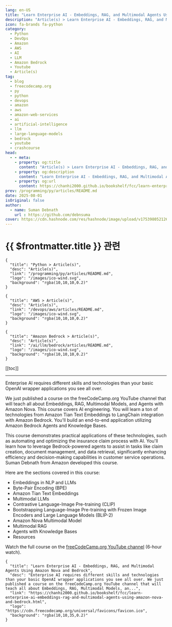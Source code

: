```yaml
---
lang: en-US
title: "Learn Enterprise AI - Embeddings, RAG, and Multimodal Agents Using Amazon Nova and Bedrock"
description: "Article(s) > Learn Enterprise AI - Embeddings, RAG, and Multimodal Agents Using Amazon Nova and Bedrock"
icon: fa-brands fa-python
category:
  - Python
  - DevOps
  - Amazon
  - AWS
  - AI
  - LLM
  - Amazon Bedrock
  - Youtube
  - Article(s)
tag:
  - blog
  - freecodecamp.org
  - py
  - python
  - devops
  - amazon
  - aws
  - amazon-web-services
  - ai
  - artificial-intelligence
  - llm
  - large-language-models
  - bedrock
  - youtube
  - crashcourse
head:
  - - meta:
    - property: og:title
      content: "Article(s) > Learn Enterprise AI - Embeddings, RAG, and Multimodal Agents Using Amazon Nova and Bedrock"
    - property: og:description
      content: "Learn Enterprise AI - Embeddings, RAG, and Multimodal Agents Using Amazon Nova and Bedrock"
    - property: og:url
      content: https://chanhi2000.github.io/bookshelf/fcc/learn-enterprise-ai-embeddings-rag-and-multimodal-agents-using-amazon-nova-and-bedrock.html
prev: /programming/py/articles/README.md
date: 2025-08-01
isOriginal: false
author:
  - name: Suman Debnath
    url : https://github.com/debnsuma
cover: https://cdn.hashnode.com/res/hashnode/image/upload/v1753980521268/67afb5a4-a5b4-4522-bbc4-f5aacb9a22d0.png
---
```


# {{ $frontmatter.title }} 관련

```component VPCard
{
  "title": "Python > Article(s)",
  "desc": "Article(s)",
  "link": "/programming/py/articles/README.md",
  "logo": "/images/ico-wind.svg",
  "background": "rgba(10,10,10,0.2)"
}
```

```component VPCard
{
  "title": "AWS > Article(s)",
  "desc": "Article(s)",
  "link": "/devops/aws/articles/README.md",
  "logo": "/images/ico-wind.svg",
  "background": "rgba(10,10,10,0.2)"
}
```

```component VPCard
{
  "title": "Amazon Bedrock > Article(s)",
  "desc": "Article(s)",
  "link": "/ai/llm/bedrock/articles/README.md",
  "logo": "/images/ico-wind.svg",
  "background": "rgba(10,10,10,0.2)"
}
```

[[toc]]

---

<SiteInfo
  name="Learn Enterprise AI - Embeddings, RAG, and Multimodal Agents Using Amazon Nova and Bedrock"
  desc="Enterprise AI requires different skills and technologies than your basic OpenAI wrapper applications you see all over. We just published a course on the freeCodeCamp.org YouTube channel that will teach all about Embeddings, RAG, Multimodal Models, an..."
  url="https://freecodecamp.org/news/learn-enterprise-ai-embeddings-rag-and-multimodal-agents-using-amazon-nova-and-bedrock"
  logo="https://cdn.freecodecamp.org/universal/favicons/favicon.ico"
  preview="https://cdn.hashnode.com/res/hashnode/image/upload/v1753980521268/67afb5a4-a5b4-4522-bbc4-f5aacb9a22d0.png"/>

Enterprise AI requires different skills and technologies than your basic OpenAI wrapper applications you see all over.

We just published a course on the freeCodeCamp.org YouTube channel that will teach all about Embeddings, RAG, Multimodal Models, and Agents with Amazon Nova. This course covers AI engineering. You will learn a ton of technologies from Amazon Tian Text Embeddings to LangChain integration with Amazon Bedrock. You'll build an end-to-end application utilizing Amazon Bedrock Agents and Knowledge Bases.

This course demonstrates practical applications of these technologies, such as automating and optimizing the insurance claim process with AI. You'll learn how to leverage Bedrock-powered agents to assist in tasks like claim creation, document management, and data retrieval, significantly enhancing efficiency and decision-making capabilities in customer service operations. Suman Debnath from Amazon developed this course.

Here are the sections covered in this course:

- Embeddings in NLP and LLMs
- Byte-Pair Encoding (BPE)
- Amazon Tian Text Embeddings
- Multimodal LLMs
- Contrastive Language-Image Pre-training (CLIP)
- Bootstrapping Language-Image Pre-training with Frozen Image Encoders and Large Language Models (BLIP-2)
- Amazon Nova Multimodal Model
- Multimodal RAG
- Agents with Knowledge Bases
- Resources

Watch the full course on the [<VPIcon icon="fa-brands fa-youtube"/>freeCodeCamp.org YouTube channel](https://youtu.be/HaUe2AN210g) (6-hour watch).

<VidStack src="youtube/HaUe2AN210g" />

<!-- TODO: add ARTICLE CARD -->
```component VPCard
{
  "title": "Learn Enterprise AI - Embeddings, RAG, and Multimodal Agents Using Amazon Nova and Bedrock",
  "desc": "Enterprise AI requires different skills and technologies than your basic OpenAI wrapper applications you see all over. We just published a course on the freeCodeCamp.org YouTube channel that will teach all about Embeddings, RAG, Multimodal Models, an...",
  "link": "https://chanhi2000.github.io/bookshelf/fcc/learn-enterprise-ai-embeddings-rag-and-multimodal-agents-using-amazon-nova-and-bedrock.html",
  "logo": "https://cdn.freecodecamp.org/universal/favicons/favicon.ico",
  "background": "rgba(10,10,35,0.2)"
}
```
